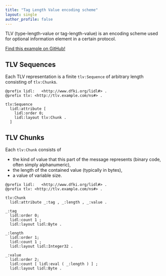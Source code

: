 ```yaml
---
title: "Tag Length Value encoding scheme"
layout: single
author_profile: false
---
```


TLV (type-length-value or tag-length-value) is an encoding scheme used for optional information element in a certain protocol.

[Find this example on GitHub!](https://github.com/linkeddatalayouts/vocabularies/tree/master/examples/TLV)

## TLV Sequences

Each TLV representation is a finite `tlv:Sequence` of arbitrary length consisting of `tlv:Chunk`s.

```
@prefix lidl:   <http://www.dfki.org/lidl#> .
@prefix tlv: <http://tlv.example.com/ns#> .

tlv:Sequence
  lidl:attribute [
    lidl:order 0;
    lidl:layout tlv:Chunk .
  ]
```

## TLV Chunks

Each `tlv:Chunk` consists of  
- the kind of value that this part of the message represents (binary code, often simply alphanumeric), 
- the length of the contained value (typically in bytes),
- a value of variable size.
 
```
@prefix lidl:   <http://www.dfki.org/lidl#> .
@prefix tlv: <http://tlv.example.com/ns#> .

tlv:Chunk
  lidl:attribute _:tag , _:length , _:value .
  
_:tag
  lidl:order 0;
  lidl:count 1 ;
  lidl:layout lidl:Byte .
  
_:length
  lidl:order 1;
  lidl:count 1 ;
  lidl:layout lidl:Integer32 .
  
_:value
  lidl:order 2;
  lidl:count [ lidl:eval ( _:length ) ] ;
  lidl:layout lidl:Byte . 
```